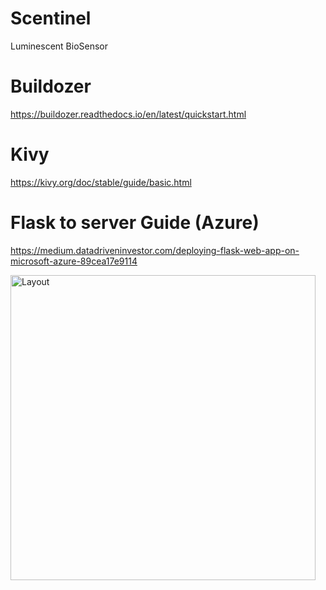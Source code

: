 # Scentinel
Luminescent BioSensor

# Buildozer
https://buildozer.readthedocs.io/en/latest/quickstart.html

# Kivy 
https://kivy.org/doc/stable/guide/basic.html

# Flask to server Guide (Azure)
https://medium.datadriveninvestor.com/deploying-flask-web-app-on-microsoft-azure-89cea17e9114


<img width="488" alt="Layout" src="https://github.com/faisalnazir1213/Scentinel/assets/66552427/81ffbd4b-2d32-4d17-b2a0-ba10b29256c4">
